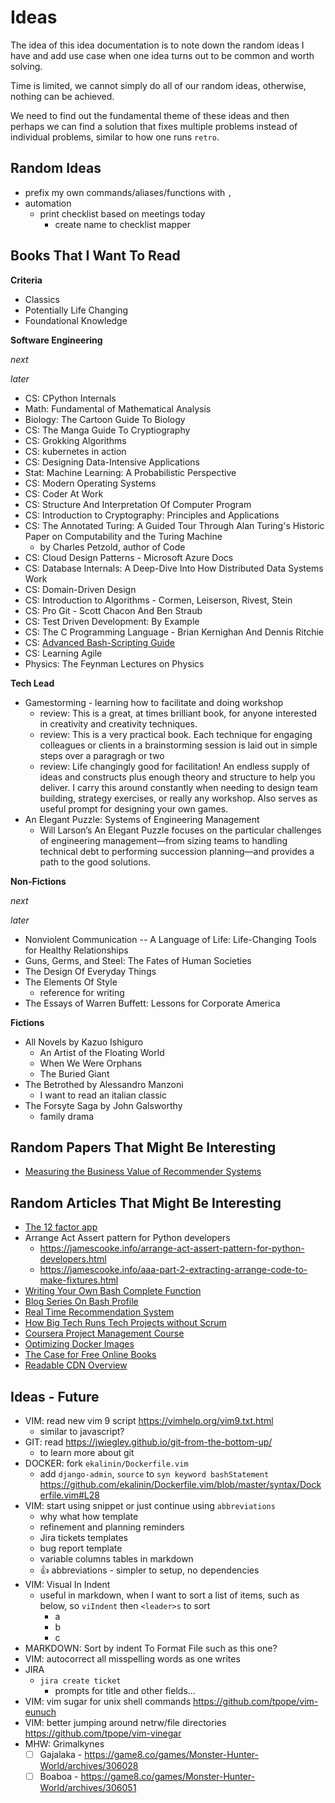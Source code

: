 # Ideas

The idea of this idea documentation is to note down the random ideas I have and add use case when one idea turns out to be common and worth solving.

Time is limited, we cannot simply do all of our random ideas, otherwise, nothing can be achieved.

We need to find out the fundamental theme of these ideas and then perhaps we can find a solution that fixes multiple problems instead of individual problems, similar to how one runs `retro`.

## Random Ideas

- prefix my own commands/aliases/functions with `,`
- automation
  - print checklist based on meetings today
    - create name to checklist mapper

## Books That I Want To Read

**Criteria**

- Classics
- Potentially Life Changing
- Foundational Knowledge

**Software Engineering**

_next_

_later_

- CS: CPython Internals
- Math: Fundamental of Mathematical Analysis
- Biology: The Cartoon Guide To Biology
- CS: The Manga Guide To Cryptiography
- CS: Grokking Algorithms
- CS: kubernetes in action
- CS: Designing Data-Intensive Applications
- Stat: Machine Learning: A Probabilistic Perspective
- CS: Modern Operating Systems
- CS: Coder At Work
- CS: Structure And Interpretation Of Computer Program
- CS: Introduction to Cryptography: Principles and Applications
- CS: The Annotated Turing: A Guided Tour Through Alan Turing's Historic Paper on Computability and the Turing Machine
  - by Charles Petzold, author of Code
- CS: Cloud Design Patterns - Microsoft Azure Docs
- CS: Database Internals: A Deep-Dive Into How Distributed Data Systems Work
- CS: Domain-Driven Design
- CS: Introduction to Algorithms - Cormen, Leiserson, Rivest, Stein
- CS: Pro Git - Scott Chacon And Ben Straub
- CS: Test Driven Development: By Example
- CS: The C Programming Language - Brian Kernighan And Dennis Ritchie
- CS: [Advanced Bash-Scripting Guide](https://tldp.org/LDP/abs/html/index.html)
- CS: Learning Agile
- Physics: The Feynman Lectures on Physics

**Tech Lead**

- Gamestorming - learning how to facilitate and doing workshop
  - review: This is a great, at times brilliant book, for anyone interested in creativity and creativity techniques.
  - review: This is a very practical book. Each technique for engaging colleagues or clients in a brainstorming session is laid out in simple steps over a paragragh or two
  - review: Life changingly good for facilitation! An endless supply of ideas and constructs plus enough theory and structure to help you deliver. I carry this around constantly when needing to design team building, strategy exercises, or really any workshop. Also serves as useful prompt for designing your own games.
- An Elegant Puzzle: Systems of Engineering Management
  - Will Larson’s An Elegant Puzzle focuses on the particular challenges of engineering management—from sizing teams to handling technical debt to performing succession planning—and provides a path to the good solutions.

**Non-Fictions**

_next_

_later_

- Nonviolent Communication -- A Language of Life: Life-Changing Tools for Healthy Relationships
- Guns, Germs, and Steel: The Fates of Human Societies
- The Design Of Everyday Things
- The Elements Of Style
  - reference for writing
- The Essays of Warren Buffett: Lessons for Corporate America

**Fictions**

- All Novels by Kazuo Ishiguro
  - An Artist of the Floating World
  - When We Were Orphans
  - The Buried Giant
- The Betrothed by Alessandro Manzoni
  - I want to read an italian classic
- The Forsyte Saga by John Galsworthy
  - family drama

## Random Papers That Might Be Interesting

- [Measuring the Business Value of Recommender Systems](https://arxiv.org/pdf/1908.08328.pdf)

## Random Articles That Might Be Interesting

- [The 12 factor app](https://12factor.net/)
- Arrange Act Assert pattern for Python developers
  - https://jamescooke.info/arrange-act-assert-pattern-for-python-developers.html
  - https://jamescooke.info/aaa-part-2-extracting-arrange-code-to-make-fixtures.html
- [Writing Your Own Bash Complete Function](https://fahdshariff.blogspot.com/2011/04/writing-your-own-bash-completion.html)
- [Blog Series On Bash Profile](https://fahdshariff.blogspot.com/2011/03/my-bash-profile-part-i.html)
- [Real Time Recommendation System](https://eugeneyan.com/writing/real-time-recommendations/#how-to-design-and-implement-an-mvp)
- [How Big Tech Runs Tech Projects without Scrum](https://blog.pragmaticengineer.com/project-management-at-big-tech/)
- [Coursera Project Management Course](https://www.coursera.org/professional-certificates/google-project-management#courses)
- [Optimizing Docker Images](https://www.ctl.io/developers/blog/post/optimizing-docker-images/)
- [The Case for Free Online Books](https://from-a-to-remzi.blogspot.com/2014/01/the-case-for-free-online-books-fobs.html)
- [Readable CDN Overview](https://people.cs.rutgers.edu/~rmartin/teaching/fall15/papers/arch2/cdn.pdf)

## Ideas - Future

- VIM: read new vim 9 script https://vimhelp.org/vim9.txt.html
  - similar to javascript?
- GIT: read https://jwiegley.github.io/git-from-the-bottom-up/
  - to learn more about git
- DOCKER: fork `ekalinin/Dockerfile.vim`
  - add `django-admin`, `source` to `syn keyword bashStatement` https://github.com/ekalinin/Dockerfile.vim/blob/master/syntax/Dockerfile.vim#L28
- VIM: start using snippet or just continue using `abbreviations`
  - why what how template
  - refinement and planning reminders
  - Jira tickets templates
  - bug report template
  - variable columns tables in markdown
  - 👍 abbreviations - simpler to setup, no dependencies
- VIM: Visual In Indent
  - useful in markdown, when I want to sort a list of items, such as below, so `viIndent` then `<leader>s` to sort
    - a
    - b
    - c
- MARKDOWN: Sort by indent To Format File such as this one?
- VIM: autocorrect all misspelling words as one writes
- JIRA
  - `jira create ticket`
    - prompts for title and other fields...
- VIM: vim sugar for unix shell commands https://github.com/tpope/vim-eunuch
- VIM: better jumping around netrw/file directories https://github.com/tpope/vim-vinegar
- MHW: Grimalkynes
  - [ ] Gajalaka - https://game8.co/games/Monster-Hunter-World/archives/306028
  - [ ] Boaboa - https://game8.co/games/Monster-Hunter-World/archives/306051
